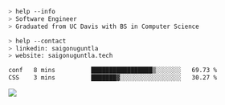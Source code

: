 ```bash
> help --info
> Software Engineer
> Graduated from UC Davis with BS in Computer Science
```

```bash
> help --contact
> linkedin: saigonuguntla
> website: saigonuguntla.tech
```

<!--START_SECTION:waka-->

```txt
conf   8 mins          █████████████████▒░░░░░░░   69.73 %
CSS    3 mins          ███████▓░░░░░░░░░░░░░░░░░   30.27 %
```

<!--END_SECTION:waka-->

![](https://komarev.com/ghpvc/?username=saigonu&color=6A8AFF)
